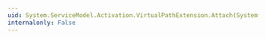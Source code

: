 ```yaml
---
uid: System.ServiceModel.Activation.VirtualPathExtension.Attach(System.ServiceModel.ServiceHostBase)
internalonly: False
---
```

